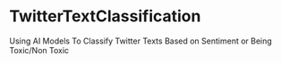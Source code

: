 # TwitterTextClassification
Using AI Models To Classify Twitter Texts Based on Sentiment or Being Toxic/Non Toxic
